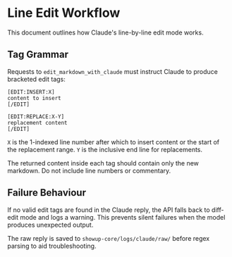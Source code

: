 # Line Edit Workflow

This document outlines how Claude's line-by-line edit mode works.

## Tag Grammar

Requests to `edit_markdown_with_claude` must instruct Claude to produce bracketed edit tags:

```
[EDIT:INSERT:X]
content to insert
[/EDIT]
```

```
[EDIT:REPLACE:X-Y]
replacement content
[/EDIT]
```

`X` is the 1-indexed line number after which to insert content or the start of the replacement range. `Y` is the inclusive end line for replacements.

The returned content inside each tag should contain only the new markdown. Do not include line numbers or commentary.

## Failure Behaviour

If no valid edit tags are found in the Claude reply, the API falls back to diff-edit mode and logs a warning. This prevents silent failures when the model produces unexpected output.

The raw reply is saved to `showup-core/logs/claude/raw/` before regex parsing to aid troubleshooting.
